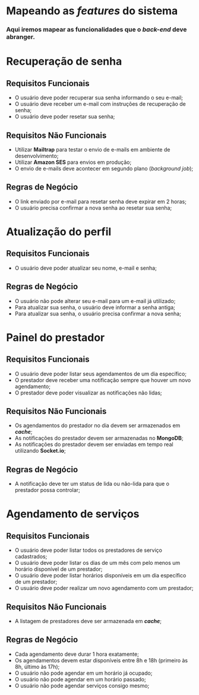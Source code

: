 # Mapeando as *features* do sistema
### Aqui iremos mapear as funcionalidades que o *back-end* deve abranger.


# Recuperação de senha
## Requisitos Funcionais
- O usuário deve poder recuperar sua senha informando o seu e-mail;
- O usuário deve receber um e-mail com instruções de recuperação de senha;
- O usuário deve poder resetar sua senha;

## Requisitos Não Funcionais
- Utilizar **Mailtrap** para testar o envio de e-mails em ambiente de desenvolvimento;
- Utilizar **Amazon SES** para envios em produção;
- O envio de e-mails deve acontecer em segundo plano (*background job*);

## Regras de Negócio
- O link enviado por e-mail para resetar senha deve expirar em 2 horas;
- O usuário precisa confirmar a nova senha ao resetar sua senha;


# Atualização do perfil
## Requisitos Funcionais
- O usuário deve poder atualizar seu nome, e-mail e senha;

## Regras de Negócio
- O usuário não pode alterar seu e-mail para um e-mail já utilizado;
- Para atualizar sua senha, o usuário deve informar a senha antiga;
- Para atualizar sua senha, o usuário precisa confirmar a nova senha;


# Painel do prestador
## Requisitos Funcionais
- O usuário deve poder listar seus agendamentos de um dia específico;
- O prestador deve receber uma notificação sempre que houver um novo agendamento;
- O prestador deve poder visualizar as notificações não lidas;

## Requisitos Não Funcionais
- Os agendamentos do prestador no dia devem ser armazenados em ***cache***;
- As notificações do prestador devem ser armazenadas no **MongoDB**;
- As notificações do prestador devem ser enviadas em tempo real utilizando **Socket.io**;

## Regras de Negócio
- A notificação deve ter um status de lida ou não-lida para que o prestador possa controlar;


# Agendamento de serviços
## Requisitos Funcionais
- O usuário deve poder listar todos os prestadores de serviço cadastrados;
- O usuário deve poder listar os dias de um mês com pelo menos um horário disponível de um prestador;
- O usuário deve poder listar horários disponíveis em um dia específico de um prestador;
- O usuário deve poder realizar um novo agendamento com um prestador;

## Requisitos Não Funcionais
- A listagem de prestadores deve ser armazenada em ***cache***;

## Regras de Negócio
- Cada agendamento deve durar 1 hora exatamente;
- Os agendamentos devem estar disponíveis entre 8h e 18h (primeiro às 8h, último às 17h);
- O usuário não pode agendar em um horário já ocupado;
- O usuário não pode agendar em um horário passado;
- O usuário não pode agendar serviços consigo mesmo;
